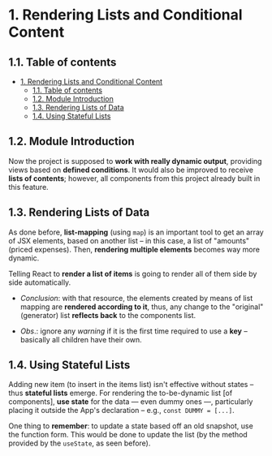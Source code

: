 # 1. Rendering Lists and Conditional Content

## 1.1. Table of contents

- [1. Rendering Lists and Conditional Content](#1-rendering-lists-and-conditional-content)
  - [1.1. Table of contents](#11-table-of-contents)
  - [1.2. Module Introduction](#12-module-introduction)
  - [1.3. Rendering Lists of Data](#13-rendering-lists-of-data)
  - [1.4. Using Stateful Lists](#14-using-stateful-lists)

<!-- 63. Module Introduction -->

## 1.2. Module Introduction

Now the project is supposed to **work with really dynamic output**, providing views based on **defined conditions**. It would also be improved to receive **lists of contents**; however, all components from this project already built in this feature.

<!-- 64. Rendering Lists of Data -->

## 1.3. Rendering Lists of Data

As done before, **list-mapping** (using `map`) is an important tool to get an array of JSX elements, based on another list – in this case, a list of "amounts" (priced expenses). Then, **rendering multiple elements** becomes way more dynamic.

Telling React to **render a list of items** is going to render all of them side by side automatically.

-   _Conclusion_: with that resource, the elements created by means of list mapping are **rendered according to it**, thus, any change to the "original" (generator) list **reflects back** to the components list.

-   _Obs_.: ignore any _warning_ if it is the first time required to use a **key** – basically all children have their own.

<!-- 65. Using Stateful Lists -->

## 1.4. Using Stateful Lists

Adding new item (to insert in the items list) isn't effective without states – thus **stateful lists** emerge. For rendering the to-be-dynamic list [of components], **use state** for the data — even dummy ones —, particularly placing it outside the App's declaration – e.g., `const DUMMY = [...]`.

One thing to **remember**: to update a state based off an old snapshot, use the function form. This would be done to update the list (by the method provided by the `useState`, as seen before).
